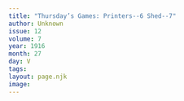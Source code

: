 ```yaml
---
title: "Thursday’s Games: Printers--6 Shed--7"
author: Unknown
issue: 12
volume: 7
year: 1916
month: 27
day: V
tags:
layout: page.njk
image:
---
```


